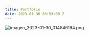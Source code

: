 ```yaml
---
title: Portfolio
date: 2023-01-30 03:53:00 Z
---
```


![imagen_2023-01-30_014846194.png](/uploads/imagen_2023-01-30_014846194.png)